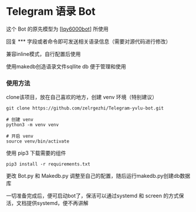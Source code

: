 # Telegram 语录 Bot

这个 Bot 的原先模型为 [[lqy6000bot](http://lqy6000bot.t.me/)] 所使用

回复 *** 字段或者命令即可发送相关语录信息（需要对源代码进行修改）

兼容inline模式，自行配置后使用

使用makedb创造语录文件sqllite db 便于管理和使用

### 使用方法

clone该项目，放在自己喜欢的地方，创建 venv 环境（特别建议）

```
git clone https://github.com/zelrgezhi/Telegram-yvlu-bot.git
```

```
# 创建 venv
python3 -m venv venv
```

```
# 开启 venv
source venv/bin/activate
```

使用 pip3 下载需要的组件

```
pip3 install -r requirements.txt
```

更改 Bot.py 和 Makedb.py 调整至自己的配置，随后运行makedb.py创建db数据库

一切准备完成后，便可启动bot了，保活可以通过systemd 和 screen 的方式保活，文档提供systemd，便不再讲解

